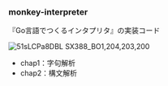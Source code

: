 ### monkey-interpreter
『Go言語でつくるインタプリタ』の実装コード  

![51sLCPa8DBL _SX388_BO1,204,203,200_](https://user-images.githubusercontent.com/43651940/96365304-9cd7c200-117a-11eb-9a00-701da2df50ae.jpg)

- chap1：字句解析
- chap2：構文解析
